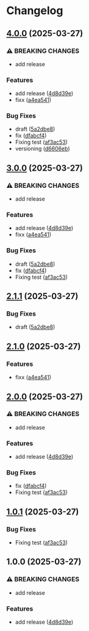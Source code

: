 # Changelog

## [4.0.0](https://github.com/takost/go-example/compare/v3.0.0...v4.0.0) (2025-03-27)


### ⚠ BREAKING CHANGES

* add release

### Features

* add release ([4d8d39e](https://github.com/takost/go-example/commit/4d8d39e9631b4d977b043b67f7026f3071b01549))
* fixx ([a4ea541](https://github.com/takost/go-example/commit/a4ea541c7917ad88774b6fda022a998787c21e5a))


### Bug Fixes

* draft ([5a2dbe8](https://github.com/takost/go-example/commit/5a2dbe858b1ed1ab452e9430f12cdec47216f05b))
* fix ([dfabcf4](https://github.com/takost/go-example/commit/dfabcf46fcee8622b843adc29bc89c85cda4baef))
* Fixing test ([af3ac53](https://github.com/takost/go-example/commit/af3ac53a008d1856ac165a386c4efd0c8eff5638))
* versioning ([d6606eb](https://github.com/takost/go-example/commit/d6606ebe3c978f35f6e086ba32ff9ba5eec01fe7))

## [3.0.0](https://github.com/takost/go-example/compare/v2.1.1...v3.0.0) (2025-03-27)


### ⚠ BREAKING CHANGES

* add release

### Features

* add release ([4d8d39e](https://github.com/takost/go-example/commit/4d8d39e9631b4d977b043b67f7026f3071b01549))
* fixx ([a4ea541](https://github.com/takost/go-example/commit/a4ea541c7917ad88774b6fda022a998787c21e5a))


### Bug Fixes

* draft ([5a2dbe8](https://github.com/takost/go-example/commit/5a2dbe858b1ed1ab452e9430f12cdec47216f05b))
* fix ([dfabcf4](https://github.com/takost/go-example/commit/dfabcf46fcee8622b843adc29bc89c85cda4baef))
* Fixing test ([af3ac53](https://github.com/takost/go-example/commit/af3ac53a008d1856ac165a386c4efd0c8eff5638))

## [2.1.1](https://github.com/takost/go-example/compare/v2.1.0...v2.1.1) (2025-03-27)


### Bug Fixes

* draft ([5a2dbe8](https://github.com/takost/go-example/commit/5a2dbe858b1ed1ab452e9430f12cdec47216f05b))

## [2.1.0](https://github.com/takost/go-example/compare/v2.0.0...v2.1.0) (2025-03-27)


### Features

* fixx ([a4ea541](https://github.com/takost/go-example/commit/a4ea541c7917ad88774b6fda022a998787c21e5a))

## [2.0.0](https://github.com/takost/go-example/compare/v1.0.1...v2.0.0) (2025-03-27)


### ⚠ BREAKING CHANGES

* add release

### Features

* add release ([4d8d39e](https://github.com/takost/go-example/commit/4d8d39e9631b4d977b043b67f7026f3071b01549))


### Bug Fixes

* fix ([dfabcf4](https://github.com/takost/go-example/commit/dfabcf46fcee8622b843adc29bc89c85cda4baef))
* Fixing test ([af3ac53](https://github.com/takost/go-example/commit/af3ac53a008d1856ac165a386c4efd0c8eff5638))

## [1.0.1](https://github.com/takost/go-example/compare/v1.0.0...v1.0.1) (2025-03-27)


### Bug Fixes

* Fixing test ([af3ac53](https://github.com/takost/go-example/commit/af3ac53a008d1856ac165a386c4efd0c8eff5638))

## 1.0.0 (2025-03-27)


### ⚠ BREAKING CHANGES

* add release

### Features

* add release ([4d8d39e](https://github.com/takost/go-example/commit/4d8d39e9631b4d977b043b67f7026f3071b01549))
